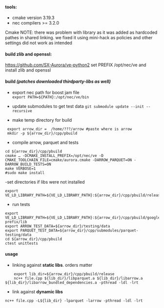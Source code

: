 #### tools:

- cmake version 3.19.3
- nec compilers >= 3.2.0

Cmake NOTE: there was problem with library as it was added as hardcoded pathes in shared linking. we fixed it using mini-hack as policies and other settings did not work as intended

#### build  zlib and openssl:   

https://github.com/SX-Aurora/ve-python2
set PREFIX /opt/nec/ve
and install zlib and openssl
#### build *(patches downloaded thirdparty-libs as well)*
- export nec path for boost jam file  
 `export PATH=${PATH}:/opt/nec/ve/bin`

- update submodules to get test data
  `git submodule update --init --recursive`

- make temp directory for build
```
 export arrow_dir =  /home/???/arrow #paste where is arrow
 mkdir -p ${arrow_dir}/cpp/pbuild

```

- compile arrow, parquet and tests
 ```
 cd ${arrow_dir}/cpp/pbuild
cmake … -DCMAKE_INSTALL_PREFIX=/opt/nec/ve -D CMAKE_TOOLCHAIN_FILE=cmake/aurora.cmake -DARROW_PARQUET=ON -DARROW_BUILD_TESTS=ON 
make VERBOSE=1
#sudo make install 
```
-set directories if libs were not installed
```
export VE_LD_LIBRARY_PATH=${VE_LD_LIBRARY_PATH}:${arrow_dir}/cpp/pbuild/release
```
- run tests
```
export VE_LD_LIBRARY_PATH=${VE_LD_LIBRARY_PATH}:${arrow_dir}/cpp/pbuild/googletest_ep-prefix/lib
export ARROW_TEST_DATA=${arrow_dir}/testing/data
export PARQUET_TEST_DATA=${arrow_dir}/cpp/submodules/parquet-testing/data
cd ${arrow_dir}/cpp/pbuild
ctest unittests
```
#### usage
-  linking against **static libs**.  orders matter
```
	export lib_dir=${arrow_dir}/cpp/pbuild/release
	nc++ file.cpp ${lib_dir}/libparquet.a ${lib_dir}/libarrow.a ${lib_dir}/libarrow_bundled_dependencies.a -pthread -ldl -lrt
```
- link against **dynamic libs**
 
```nc++ file.cpp -L${lib_dir} -lparquet -larrow -pthread -ldl -lrt```

